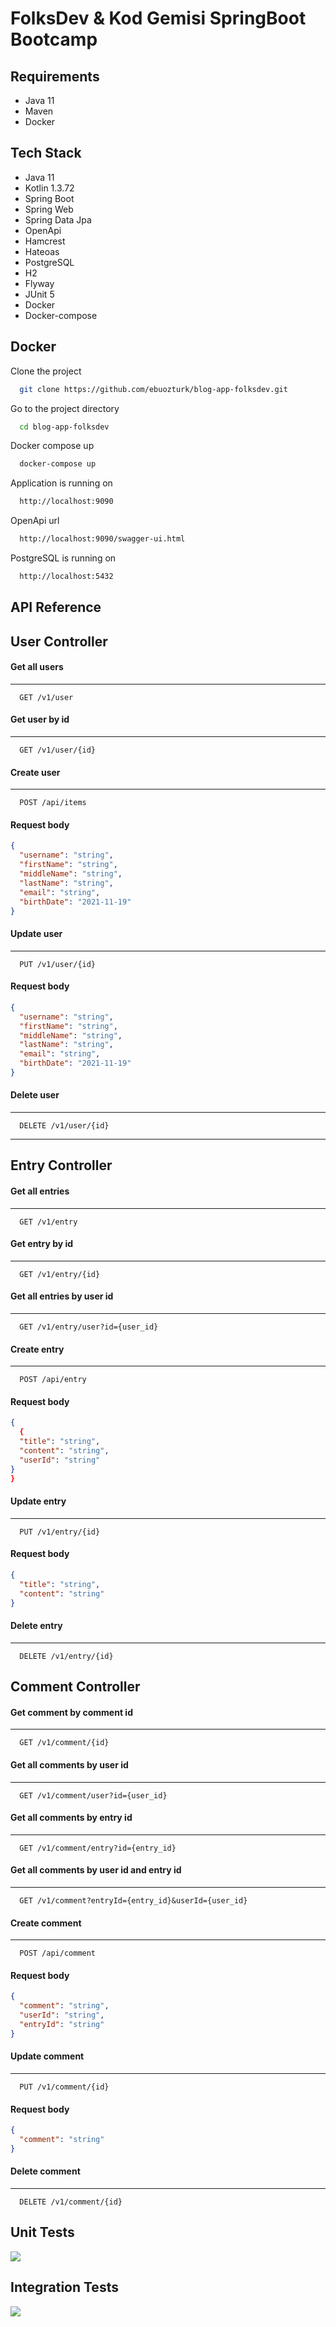 # FolksDev & Kod Gemisi SpringBoot Bootcamp
## Requirements
- Java 11
- Maven
- Docker

## Tech Stack

- Java 11
- Kotlin 1.3.72
- Spring Boot
- Spring Web
- Spring Data Jpa
- OpenApi
- Hamcrest
- Hateoas
- PostgreSQL
- H2 
- Flyway
- JUnit 5
- Docker
- Docker-compose

## Docker

Clone the project

```bash
  git clone https://github.com/ebuozturk/blog-app-folksdev.git
```

Go to the project directory

```bash
  cd blog-app-folksdev
```

Docker compose up

```bash
  docker-compose up
```

Application is running on 

```bash
  http://localhost:9090
```
OpenApi url 

```bash
  http://localhost:9090/swagger-ui.html
```

PostgreSQL is running on 

```bash
  http://localhost:5432
```

## API Reference
## User Controller
#### Get all users
---
```
  GET /v1/user
```
#### Get user by id
---
```
  GET /v1/user/{id}
```

#### Create user
---
```
  POST /api/items
```
#### Request body
```json
{
  "username": "string",
  "firstName": "string",
  "middleName": "string",
  "lastName": "string",
  "email": "string",
  "birthDate": "2021-11-19"
}
```

#### Update user
---
```
  PUT /v1/user/{id}
```
#### Request body
```json
{
  "username": "string",
  "firstName": "string",
  "middleName": "string",
  "lastName": "string",
  "email": "string",
  "birthDate": "2021-11-19"
}
```

#### Delete user
---
```
  DELETE /v1/user/{id}
```
---

## Entry Controller
#### Get all entries
---
```
  GET /v1/entry
```
#### Get entry by id
---
```
  GET /v1/entry/{id}
```
#### Get all entries by user id
---
```
  GET /v1/entry/user?id={user_id}
```

#### Create entry
---
```
  POST /api/entry
```
#### Request body
```json
{
  {
  "title": "string",
  "content": "string",
  "userId": "string"
}
}
```

#### Update entry
---
```
  PUT /v1/entry/{id}
```
#### Request body
```json
{
  "title": "string",
  "content": "string"
}
```

#### Delete entry
---
```
  DELETE /v1/entry/{id}
```
## Comment Controller

#### Get comment by comment id
---
```
  GET /v1/comment/{id}
```
#### Get all comments by user id
---
```
  GET /v1/comment/user?id={user_id}
```
#### Get all comments by entry id
---
```
  GET /v1/comment/entry?id={entry_id}
```
#### Get all comments by user id and entry id
---
```
  GET /v1/comment?entryId={entry_id}&userId={user_id}
```

#### Create comment
---
```
  POST /api/comment
```
#### Request body
```json
{
  "comment": "string",
  "userId": "string",
  "entryId": "string"
}
```

#### Update comment
---
```
  PUT /v1/comment/{id}
```
#### Request body
```json
{
  "comment": "string"
}
```

#### Delete comment
---
```
  DELETE /v1/comment/{id}
```




<h2>Unit Tests</h2>
<img src="https://user-images.githubusercontent.com/62665901/142010766-276bbd6d-edc1-43b6-9ae1-0b20fca4a85f.PNG">
<h2>Integration Tests</h2>
<img src="https://user-images.githubusercontent.com/62665901/142010763-42b5b973-d075-4895-ae12-f928fd9d10ed.PNG">

